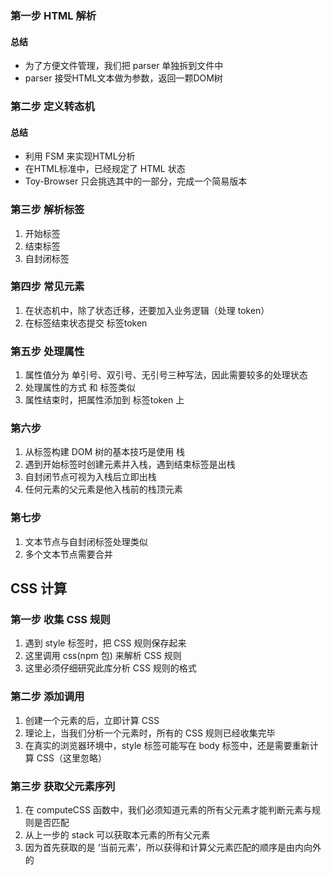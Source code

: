 ### 第一步 HTML 解析
#### 总结
* 为了方便文件管理，我们把 parser 单独拆到文件中
* parser 接受HTML文本做为参数，返回一颗DOM树


### 第二步 定义转态机
#### 总结
* 利用 FSM 来实现HTML分析
* 在HTML标准中，已经规定了 HTML 状态
* Toy-Browser 只会挑选其中的一部分，完成一个简易版本

### 第三步 解析标签
1. 开始标签
2. 结束标签
3. 自封闭标签

### 第四步 常见元素
1. 在状态机中，除了状态迁移，还要加入业务逻辑（处理 token）
2. 在标签结束状态提交 标签token

### 第五步 处理属性
1. 属性值分为 单引号、双引号、无引号三种写法，因此需要较多的处理状态
2. 处理属性的方式 和 标签类似
3. 属性结束时，把属性添加到 标签token 上

### 第六步
1. 从标签构建 DOM 树的基本技巧是使用 栈
2. 遇到开始标签时创建元素并入栈，遇到结束标签是出栈
3. 自封闭节点可视为入栈后立即出栈
4. 任何元素的父元素是他入栈前的栈顶元素

### 第七步
1. 文本节点与自封闭标签处理类似
2. 多个文本节点需要合并


## CSS 计算
### 第一步 收集 CSS 规则
1. 遇到 style 标签时，把 CSS 规则保存起来
2. 这里调用 css(npm 包) 来解析 CSS 规则
3. 这里必须仔细研究此库分析 CSS 规则的格式

### 第二步 添加调用
1. 创建一个元素的后，立即计算 CSS
2. 理论上，当我们分析一个元素时，所有的 CSS 规则已经收集完毕
3. 在真实的浏览器环境中，style 标签可能写在 body 标签中，还是需要重新计算 CSS（这里忽略）

### 第三步 获取父元素序列
1. 在 computeCSS 函数中，我们必须知道元素的所有父元素才能判断元素与规则是否匹配
2. 从上一步的 stack 可以获取本元素的所有父元素
3. 因为首先获取的是 ‘当前元素’，所以获得和计算父元素匹配的顺序是由内向外的
